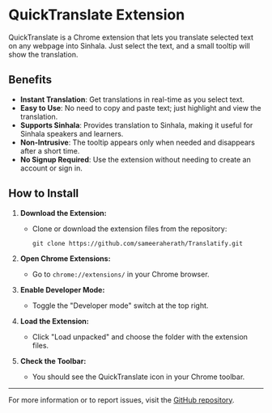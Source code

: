 # QuickTranslate Extension

QuickTranslate is a Chrome extension that lets you translate selected text on any webpage into Sinhala. Just select the text, and a small tooltip will show the translation.

## Benefits

- **Instant Translation**: Get translations in real-time as you select text.
- **Easy to Use**: No need to copy and paste text; just highlight and view the translation.
- **Supports Sinhala**: Provides translation to Sinhala, making it useful for Sinhala speakers and learners.
- **Non-Intrusive**: The tooltip appears only when needed and disappears after a short time.
- **No Signup Required**: Use the extension without needing to create an account or sign in.

## How to Install

1. **Download the Extension:**
   - Clone or download the extension files from the repository:
     ```
     git clone https://github.com/sameeraherath/Translatify.git
     ```

2. **Open Chrome Extensions:**
   - Go to `chrome://extensions/` in your Chrome browser.

3. **Enable Developer Mode:**
   - Toggle the "Developer mode" switch at the top right.

4. **Load the Extension:**
   - Click "Load unpacked" and choose the folder with the extension files.

5. **Check the Toolbar:**
   - You should see the QuickTranslate icon in your Chrome toolbar.

---

For more information or to report issues, visit the [GitHub repository](https://github.com/sameeraherath/Translatify).
